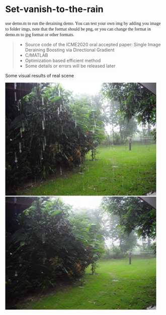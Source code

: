 # Set-vanish-to-the-rain
<font face="Times New Roman">use demo.m to run the deraining demo.
You can test your own img by adding you image to folder imgs, note that the format should be png, or you can change the format in demo.m to jpg format or other formats.</font>

>* Source code of the ICME2020 oral accepted paper: Single Image Deraining Boosting via Directional Gradient
>* C/MATLAB
>* Optimization based efficient method
>* Some details or errors will be released later

Some visual results of real scene

![Rain](imgs/rain-069.png)![Norain](results/clean-norain-069.png)

